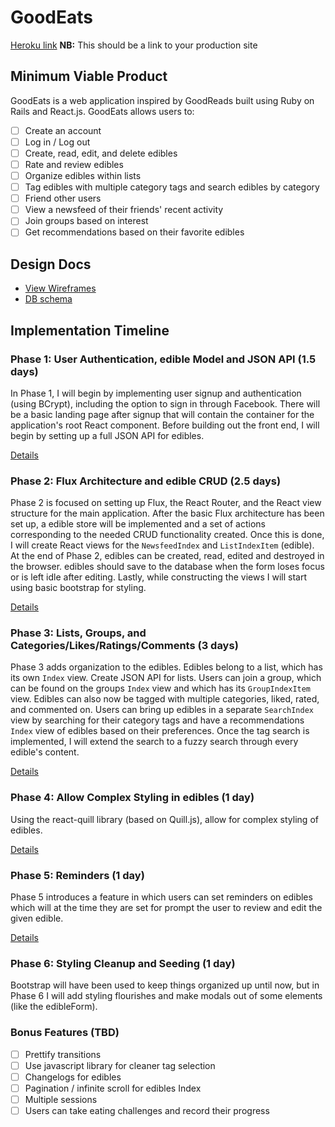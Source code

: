# GoodEats

[Heroku link][heroku] **NB:** This should be a link to your production site

[heroku]: http://www.herokuapp.com

## Minimum Viable Product

GoodEats is a web application inspired by GoodReads built using Ruby on Rails
and React.js. GoodEats allows users to:

<!-- This is a Markdown checklist. Use it to keep track of your progress! -->

- [ ] Create an account
- [ ] Log in / Log out
- [ ] Create, read, edit, and delete edibles
- [ ] Rate and review edibles
- [ ] Organize edibles within lists
- [ ] Tag edibles with multiple category tags and search edibles by category
- [ ] Friend other users
- [ ] View a newsfeed of their friends' recent activity
- [ ] Join groups based on interest
- [ ] Get recommendations based on their favorite edibles

## Design Docs
* [View Wireframes][view]
* [DB schema][schema]

[view]: ./docs/views.md
[schema]: ./docs/schema.md

## Implementation Timeline

### Phase 1: User Authentication, edible Model and JSON API (1.5 days)

In Phase 1, I will begin by implementing user signup and authentication (using
BCrypt), including the option to sign in through Facebook. There will be a basic
landing page after signup that will contain the container for the application's
root React component. Before building out the front end, I will begin by setting
up a full JSON API for edibles.

[Details][phase-one]

### Phase 2: Flux Architecture and edible CRUD (2.5 days)

Phase 2 is focused on setting up Flux, the React Router, and the React view
structure for the main application. After the basic Flux architecture has been
set up, a edible store will be implemented and a set of actions corresponding to
the needed CRUD functionality created. Once this is done, I will create React
views for the `NewsfeedIndex` and `ListIndexItem` (edible). At the end of Phase 2,
edibles can be created, read, edited and destroyed in the browser. edibles should
save to the database when the form loses focus or is left idle after editing.
Lastly, while constructing the views I will start using basic bootstrap for
styling.

[Details][phase-two]

### Phase 3: Lists, Groups, and Categories/Likes/Ratings/Comments (3 days)

Phase 3 adds organization to the edibles. Edibles belong to a list, which has
its own `Index` view. Create JSON API for lists. Users can join a group, which
can be found on the groups `Index` view and which has its `GroupIndexItem` view.
Edibles can also now be tagged with multiple categories, liked, rated, and
commented on. Users can bring up edibles in a separate `SearchIndex` view by
searching for their category tags and have a recommendations `Index` view of
edibles based on their preferences. Once the tag  search is implemented, I will
extend the search to a fuzzy search through every edible's content.

[Details][phase-three]

### Phase 4: Allow Complex Styling in edibles (1 day)

Using the react-quill library (based on Quill.js), allow for complex styling of
edibles.

[Details][phase-four]

### Phase 5: Reminders (1 day)

Phase 5 introduces a feature in which users can set reminders on edibles which
will at the time they are set for prompt the user to review and edit the given
edible.

[Details][phase-five]

### Phase 6: Styling Cleanup and Seeding (1 day)

Bootstrap will have been used to keep things organized up until now, but in
Phase 6 I will add styling flourishes and make modals out of some elements (like
the edibleForm).

### Bonus Features (TBD)
- [ ] Prettify transitions
- [ ] Use javascript library for cleaner tag selection
- [ ] Changelogs for edibles
- [ ] Pagination / infinite scroll for edibles Index
- [ ] Multiple sessions
- [ ] Users can take eating challenges and record their progress

[phase-one]: ./docs/phases/phase1.md
[phase-two]: ./docs/phases/phase2.md
[phase-three]: ./docs/phases/phase3.md
[phase-four]: ./docs/phases/phase4.md
[phase-five]: ./docs/phases/phase5.md
